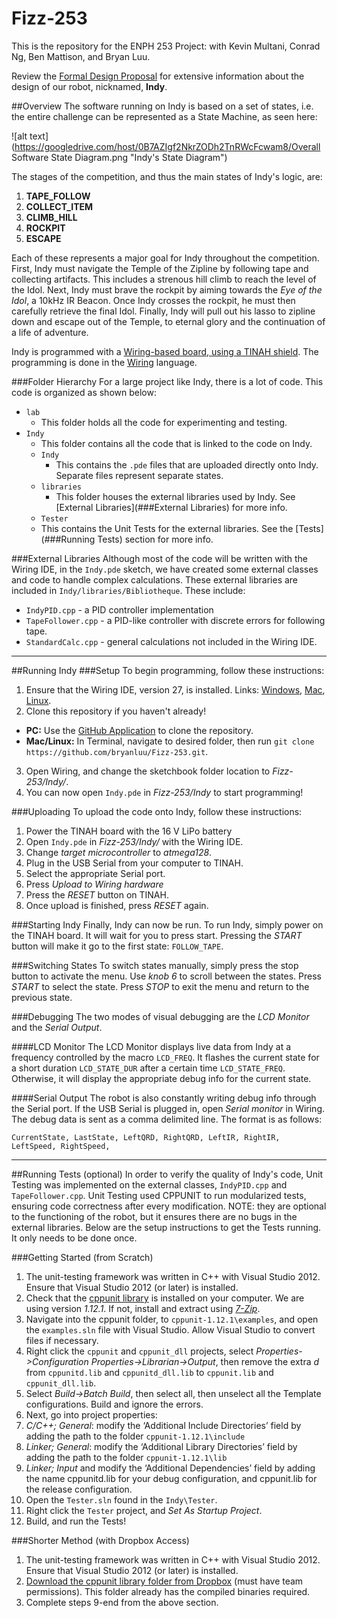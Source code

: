 Fizz-253
========

This is the repository for the ENPH 253 Project: with Kevin Multani, Conrad Ng, Ben Mattison, and Bryan Luu.

Review the [Formal Design Proposal](https://docs.google.com/document/d/1q06k26zPwGevnf89LMePSkt6SWfdHpj5Fj2V4FfkRks/edit?usp=sharing) for extensive information about the design of our robot, nicknamed, **Indy**.

##Overview
The software running on Indy is based on a set of states, i.e. the entire challenge can be represented as a State Machine, as seen here:

![alt text](https://googledrive.com/host/0B7AZIgf2NkrZODh2TnRWcFcwam8/Overall Software State Diagram.png "Indy's State Diagram")

The stages of the competition, and thus the main states of Indy's logic, are:

1. **TAPE_FOLLOW**
2. **COLLECT_ITEM**
3. **CLIMB_HILL**
4. **ROCKPIT**
5. **ESCAPE**

Each of these represents a major goal for Indy throughout the competition. First, Indy must navigate the Temple of the Zipline by following tape and collecting artifacts. This includes a strenous hill climb to reach the level of the Idol. Next, Indy must brave the rockpit by aiming towards the *Eye of the Idol*, a 10kHz IR Beacon. Once Indy crosses the rockpit, he must then carefully retrieve the final Idol. Finally, Indy will pull out his lasso to zipline down and escape out of the Temple, to eternal glory and the continuation of a life of adventure.

Indy is programmed with a [Wiring-based board, using a TINAH shield](http://projectlab.engphys.ubc.ca/enph253/tinah/#what-is-tinah). The programming is done in the [Wiring](http://wiring.org.co/) language.

###Folder Hierarchy
For a large project like Indy, there is a lot of code. This code is organized as shown below:
- `lab`
  * This folder holds all the code for experimenting and testing.
- `Indy`
  * This folder contains all the code that is linked to the code on Indy.
  * `Indy`
    * This contains the `.pde` files that are uploaded directly onto Indy. Separate files represent separate states.
  * `libraries`
    * This folder houses the external libraries used by Indy. See [External Libraries](###External Libraries) for more info.
  * `Tester`
  *   This contains the Unit Tests for the external libraries. See the [Tests](###Running Tests) section for more info.

###External Libraries
Although most of the code will be written with the Wiring IDE, in the `Indy.pde` sketch, we have created some external classes and code to handle complex calculations. These external libraries are included in `Indy/libraries/Bibliotheque`. These include:
- `IndyPID.cpp` - a PID controller implementation
- `TapeFollower.cpp` - a PID-like controller with discrete errors for following tape.
- `StandardCalc.cpp` - general calculations not included in the Wiring IDE.

- - -
##Running Indy
###Setup
To begin programming, follow these instructions:
1. Ensure that the Wiring IDE, version 27, is installed. Links: [Windows](http://wiring.org.co/download/wiring-0027.zip), [Mac](http://wiring.org.co/download/wiring-0027.dmg), [Linux](http://wiring.org.co/download/wiring-0027.tgz).
2. Clone this repository if you haven't already!
  * **PC:** Use the [GitHub Application](https://windows.github.com/) to clone the repository.
  * **Mac/Linux:** In Terminal, navigate to desired folder, then run `git clone https://github.com/bryanluu/Fizz-253.git`.
3. Open Wiring, and change the sketchbook folder location to *Fizz-253/Indy/*.
4. You can now open `Indy.pde` in *Fizz-253/Indy* to start programming!

###Uploading
To upload the code onto Indy, follow these instructions:
1. Power the TINAH board with the 16 V LiPo battery
2. Open `Indy.pde` in *Fizz-253/Indy/* with the Wiring IDE.
3. Change *target microcontroller* to *atmega128*.
4. Plug in the USB Serial from your computer to TINAH.
5. Select the appropriate Serial port.
6. Press *Upload to Wiring hardware*
7. Press the *RESET* button on TINAH.
8. Once upload is finished, press *RESET* again.

###Starting Indy
Finally, Indy can now be run. To run Indy, simply power on the TINAH board. It will wait for you to press start. Pressing the *START* button will make it go to the first state: `FOLLOW_TAPE`. 

###Switching States
To switch states manually, simply press the stop button to activate the menu. Use *knob 6* to scroll between the states. Press *START* to select the state. Press *STOP* to exit the menu and return to the previous state.

###Debugging
The two modes of visual debugging are the *LCD Monitor* and the *Serial Output*.

####LCD Monitor
The LCD Monitor displays live data from Indy at a frequency controlled by the macro `LCD_FREQ`. It flashes the current state for a short duration `LCD_STATE_DUR` after a certain time `LCD_STATE_FREQ`. Otherwise, it will display the appropriate debug info for the current state.

####Serial Output
The robot is also constantly writing debug info through the Serial port. If the USB Serial is plugged in, open *Serial monitor* in Wiring. The debug data is sent as a comma delimited line. The format is as follows:

```
CurrentState, LastState, LeftQRD, RightQRD, LeftIR, RightIR, LeftSpeed, RightSpeed,
```

- - -
##Running Tests (optional)
In order to verify the quality of Indy's code, Unit Testing was implemented on the external classes, `IndyPID.cpp` and `TapeFollower.cpp`. Unit Testing used CPPUNIT to run modularized tests, ensuring code correctness after every modification. NOTE: they are optional to the functioning of the robot, but it ensures there are no bugs in the external libraries. Below are the setup instructions to get the Tests running. It only needs to be done once.

###Getting Started (from Scratch)
1. The unit-testing framework was written in C++ with Visual Studio 2012. Ensure that Visual Studio 2012 (or later) is installed.
2. Check that the [cppunit library](http://sourceforge.net/projects/cppunit/files/cppunit/1.12.1/) is installed on your computer. We are using version *1.12.1*. If not, install and extract using [*7-Zip*]().
3. Navigate into the cppunit folder, to `cppunit-1.12.1\examples`, and open the `examples.sln` file with Visual Studio. Allow Visual Studio to convert files if necessary.
4. Right click the `cppunit` and `cppunit_dll` projects, select *Properties->Configuration Properties->Librarian->Output*, then remove the extra *d* from `cppunitd.lib` and `cppunitd_dll.lib` to `cppunit.lib` and `cppunit_dll.lib`. 
5. Select *Build->Batch Build*, then select all, then unselect all the Template configurations. Build and ignore the errors.
6. Next, go into project properties:
  1. *C/C++; General*: modify the ‘Additional Include Directories’ field by adding the path to the folder `cppunit-1.12.1\include`
  2. *Linker; General*: modify the ‘Additional Library Directories’ field by adding the path to the folder `cppunit-1.12.1\lib`
  3. *Linker; Input* and modify the ‘Additional Dependencies’ field by adding the name cppunitd.lib for your debug configuration, and cppunit.lib for the release configuration.
7. Open the `Tester.sln` found in the `Indy\Tester`.
8. Right click the `Tester` project, and *Set As Startup Project*.
9. Build, and run the Tests!

###Shorter Method (with Dropbox Access)
1. The unit-testing framework was written in C++ with Visual Studio 2012. Ensure that Visual Studio 2012 (or later) is installed.
2. [Download the cppunit library folder from Dropbox](https://www.dropbox.com/sh/sh66g9szxt1dg9a/AAB4zyQSjM2bCYX7pi2xoBpYa) (must have team permissions). This folder already has the compiled binaries required.
3. Complete steps 9-end from the above section.
